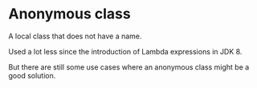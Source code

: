 # Anonymous class
A local class that does not have a name.

Used a lot less since the introduction of Lambda expressions in JDK 8.

But there are still some use cases where an anonymous class might be a good solution.